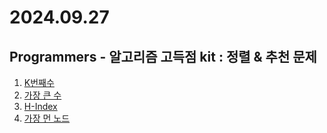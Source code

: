 # 2024.09.27

## Programmers - 알고리즘 고득점 kit : 정렬 & 추천 문제
1. [K번째수](https://school.programmers.co.kr/learn/courses/30/lessons/42748)
2. [가장 큰 수](https://school.programmers.co.kr/learn/courses/30/lessons/42746)
3. [H-Index](https://school.programmers.co.kr/learn/courses/30/lessons/42747)
4. [가장 먼 노드](https://school.programmers.co.kr/learn/courses/30/lessons/49189)